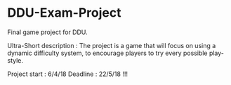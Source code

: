 # DDU-Exam-Project
Final game project for DDU.

Ultra-Short description : The project is a game that will focus on using a dynamic difficulty system, to encourage players to try every possible play-style.

Project start : 6/4/18
Deadline : 22/5/18 !!!